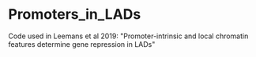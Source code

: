 # Promoters_in_LADs
Code used in Leemans et al 2019: "Promoter-intrinsic and local chromatin features determine gene repression in LADs"
